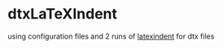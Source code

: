 # dtxLaTeXIndent

 using configuration files and 2 runs of [latexindent](https://github.com/cmhughes/latexindent.pl/) for dtx files
